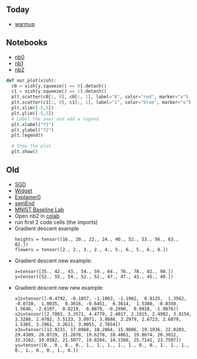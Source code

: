 ## Today
* [warmup](https://app.formative.com/formatives/6435aed69108c9056b509df3)
## Notebooks
* [nb0](https://classroom.github.com/a/DF3J9551)
* [nb1](https://classroom.github.com/a/QpcoqLfc)
* [nb2](https://classroom.github.com/a/sm-T03pF)

```python
def our_plot(xish):
  c0 = xish[y.squeeze() == 0].detach()
  c1 = xish[y.squeeze() == 1].detach()
  plt.scatter(c0[:, 0], c0[:, 1], label="0", color="red", marker="x")
  plt.scatter(c1[:, 0], c1[:, 1], label="1", color="blue", marker="o")
  plt.xlim([-5,5])
  plt.ylim([-5,5])
  # Label the axes and add a legend
  plt.xlabel("f1")
  plt.ylabel("f2")
  plt.legend()

  # Show the plot
  plt.show()
```

## Old
* [SGD](https://colab.research.google.com/drive/1GkfznyWpRY9UG2KOd5582CW3GNkNAxTq?usp=sharing)
* [Widget](files/Widget.md)
* [Explainer0](files/Explainer0.md)
* [semEnd](files/semEnd.md)
* [MNIST Baseline Lab](files/MNIST%20Baseline%20Lab.md)
* Open nb2 in [colab](https://colab.research.google.com)
* run first 2 code cells (the imports)
* Gradient descent example
    ```
    heights = tensor([16., 20., 22., 24., 40., 52., 53., 56., 63., 82.])
    flowers = tensor([2., 2., 3., 2., 4., 5., 6., 5., 6., 8.])
    ```
* Gradient descent new example:
    ```
    x=tensor([35., 42., 43., 54., 59., 64., 76., 78., 82., 98.])
    y=tensor([52., 55., 54., 52., 52., 47., 47., 43., 45., 40.])
    ```
* Gradient descent new new example:
    ```
    x1s=tensor([-0.4792, -0.1857, -1.1063, -1.1962,  0.8125,  1.3562, -0.0720,  1.0035,  0.3616, -0.6451,  0.3614,  1.5380, -0.0358,  1.5646, -2.6197,  0.8219,  0.0870, -0.2990,  0.0918, -1.9876])
    x2s=tensor([2.7803, 3.3571, 4.4779, 2.4817, 2.1915, 2.4982, 3.9154, 3.3288, 2.4702, 3.5133, 3.0971, 3.9686, 2.2979, 2.6723, 2.6079, 1.5365, 3.2961, 3.2611, 3.0051, 2.7654])
    x3s=tensor([12.9231, 17.8968, 18.2864, 15.9886, 19.1936, 22.0203, 29.4309, 20.8729, 21.2878, 19.6278, 10.4061, 19.8674, 20.3012, 32.3162, 19.0382, 21.5077, 19.8264, 14.1566, 25.7141, 23.7597])
    ys=tensor([0., 0., 0., 0., 1., 1., 1., 1., 1., 0., 0., 1., 1., 1., 0., 1., 0., 0., 1., 0.])
    ```        